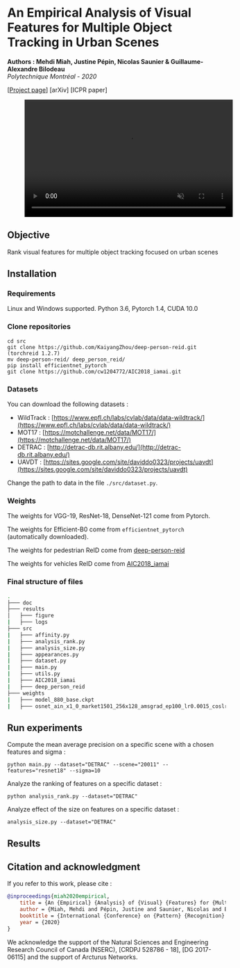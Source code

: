 # An Empirical Analysis of Visual Features for Multiple Object Tracking in Urban Scenes
**Authors : Mehdi Miah, Justine Pépin, Nicolas Saunier & Guillaume-Alexandre Bilodeau** <br>
*Polytechnique Montréal - 2020*

[[Project page](https://mehdimiah.com/visual_features.html)] [arXiv] [ICPR paper]

<figure class="video_container">
  <video controls="false" allowfullscreen="true" width="480" height="270" autoplay loop muted markdown="1">
    <source src="./doc/visual_features.mp4" type="video/mp4">
  </video>
</figure>

## Objective

Rank visual features for multiple object tracking focused on urban scenes

## Installation

### Requirements

Linux and Windows supported. Python 3.6, Pytorch 1.4, CUDA 10.0

### Clone repositories

``cd src`` <br>
``git clone https://github.com/KaiyangZhou/deep-person-reid.git (torchreid 1.2.7)`` <br>
``mv deep-person-reid/ deep_person_reid/`` <br>
``pip install efficientnet_pytorch`` <br>
``git clone https://github.com/cw1204772/AIC2018_iamai.git``

### Datasets

You can download the following datasets :
- WildTrack : [https://www.epfl.ch/labs/cvlab/data/data-wildtrack/](https://www.epfl.ch/labs/cvlab/data/data-wildtrack/)
- MOT17 : [https://motchallenge.net/data/MOT17/](https://motchallenge.net/data/MOT17/)
- DETRAC : [http://detrac-db.rit.albany.edu/](http://detrac-db.rit.albany.edu/)
- UAVDT : [https://sites.google.com/site/daviddo0323/projects/uavdt](https://sites.google.com/site/daviddo0323/projects/uavdt)

Change the path to data in the file ``./src/dataset.py``.

### Weights

The weights for VGG-19, ResNet-18, DenseNet-121 come from Pytorch.

The weights for Efficient-B0 come from ``efficientnet_pytorch`` (automatically downloaded).

The weights for pedestrian ReID come from [deep-person-reid](https://kaiyangzhou.github.io/deep-person-reid/MODEL_ZOO.html#market1501-dukemtmc-reid)

The weights for vehicles ReID come from [AIC2018_iamai](https://github.com/cw1204772/AIC2018_iamai#demo)


### Final structure of files

```bash
.
├─── doc
├─── results
│   ├─── figure
|   ├─── logs
├─── src
|   ├─── affinity.py
|   ├─── analysis_rank.py
|   ├─── analysis_size.py
|   ├─── appearances.py
|   ├─── dataset.py
|   ├─── main.py
|   ├─── utils.py
|   ├─── AIC2018_iamai
|   ├─── deep_person_reid
├─── weights
|   ├─── model_880_base.ckpt
|   ├─── osnet_ain_x1_0_market1501_256x128_amsgrad_ep100_lr0.0015_coslr_b64_fb10_softmax_labsmth_flip_jitter.pth
```

## Run experiments

Compute the mean average precision on a specific scene with a chosen features and sigma : 

``
python main.py --dataset="DETRAC" --scene="20011" --features="resnet18" --sigma=10
``

Analyze the ranking of features on a specific dataset  :

``
python analysis_rank.py --dataset="DETRAC"
``

Analyze effect of the size on features on a specific dataset :

``analysis_size.py --dataset="DETRAC"
``

## Results

## Citation and acknowledgment

If you refer to this work, please cite :

```bibtex
@inproceedings{miah2020empirical,
    title = {An {Empirical} {Analysis} of {Visual} {Features} for {Multiple} {Object} {Tracking} in {Urban} {Scenes}},
    author = {Miah, Mehdi and Pépin, Justine and Saunier, Nicolas and Bilodeau, Guillaume-Alexandre},
    booktitle = {International {Conference} on {Pattern} {Recognition} ({ICPR})},
    year = {2020}
}
```

We acknowledge the support of the Natural Sciences and Engineering Research Council of Canada (NSERC), [CRDPJ 528786 - 18], [DG 2017-06115] and the support of Arcturus Networks.
